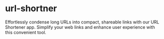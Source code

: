 # url-shortner
Effortlessly condense long URLs into compact, shareable links with our URL Shortener app. Simplify your web links and enhance user experience with this convenient tool.
